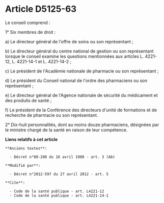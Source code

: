# Article D5125-63

Le conseil comprend : 

1° Six membres de droit : 

a) Le directeur général de l'offre de soins ou son représentant ; 

b) Le directeur général du centre national de gestion ou son représentant lorsque le conseil examine les questions
mentionnées aux articles L. 4221-12, L. 4221-14-1 et L. 4221-14-2 ; 

c) Le président de l'Académie nationale de pharmacie ou son représentant ; 

d) Le président du Conseil national de l'ordre des pharmaciens ou son représentant ; 

e) Le directeur général de l'Agence nationale de sécurité du médicament et des produits de santé ; 

f) Le président de la Conférence des directeurs d'unité de formations et de recherche de pharmacie ou son représentant. 

2° Dix-huit personnalités, dont au moins douze pharmaciens, désignées par le ministre chargé de la santé en raison de leur
compétence.

**Liens relatifs à cet article**

	**Anciens textes**:

	  - Décret n°80-280 du 16 avril 1980 - art. 3 (Ab)

	**Modifié par**:

	  - Décret n°2012-597 du 27 avril 2012 - art. 5

	**Cite**:

	  - Code de la santé publique - art. L4221-12
	  - Code de la santé publique - art. L4221-14-1

